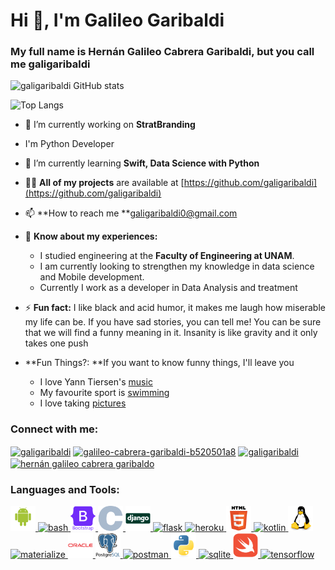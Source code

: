 <h1 align="left">Hi 👋, I'm Galileo Garibaldi</h1>
<h3 align="left">My full name is Hernán Galileo Cabrera Garibaldi, but you call me galigaribaldi</h3>

![galigaribaldi GitHub stats](https://github-readme-stats.vercel.app/api?username=galigaribaldi&show_icons=true&theme=radical)

![Top Langs](https://github-readme-stats.vercel.app/api/top-langs/?username=galigaribaldi&layout=compact)

- 🔭 I’m currently working on **StratBranding**
- I'm Python Developer
- 🌱 I’m currently learning **Swift, Data Science with Python**
- 👨‍💻 **All of my projects** are available at [https://github.com/galigaribaldi](https://github.com/galigaribaldi)
- 📫 **How to reach me **galigaribaldi0@gmail.com
- 📄 **Know about my experiences:**
  -  I studied engineering at the **Faculty of Engineering at UNAM**. 
  - I am currently looking to strengthen my knowledge in data science and Mobile development.
  - Currently I work as a developer in Data Analysis and treatment

- ⚡ **Fun fact:** I like black and acid humor, it makes me laugh how miserable my life can be. If you have sad stories, you can tell me! You can be sure that we will find a funny meaning in it. Insanity is like gravity and it only takes one push
- **Fun Things?: **If you want to know funny things, I'll leave you
  - I love Yann Tiersen's [music](https://youtu.be/TcEacpB5wFw)
  - My favourite sport is [swimming](https://youtu.be/rnCMjHtKbEQ)
  - I love taking [pictures](https://www.instagram.com/p/BvWSHYCgm0y/?utm_source=ig_web_copy_link)

<h3 align="left">Connect with me:</h3>
<p align="left"><a href="https://dev.to/galigaribaldi" target="blank"><img align="center" src="https://cdn.jsdelivr.net/npm/simple-icons@3.0.1/icons/dev-dot-to.svg" alt="galigaribaldi" height="30" width="40" /></a> <a href="https://linkedin.com/in/galileo-cabrera-garibaldi-b520501a8" target="blank"><img align="center" src="https://cdn.jsdelivr.net/npm/simple-icons@3.0.1/icons/linkedin.svg" alt="galileo-cabrera-garibaldi-b520501a8" height="30" width="40" /></a> <a href="https://instagram.com/galigaribaldi" target="blank"><img align="center" src="https://cdn.jsdelivr.net/npm/simple-icons@3.0.1/icons/instagram.svg" alt="galigaribaldi" height="30" width="40" /></a> <a href="https://www.youtube.com/c/hernán galileo cabrera garibaldo" target="blank"><img align="center" src="https://cdn.jsdelivr.net/npm/simple-icons@3.0.1/icons/youtube.svg" alt="hernán galileo cabrera garibaldo" height="30" width="40" /></a> </p>




<h3 align="left">Languages and Tools:</h3>
<p align="left"> <a href="https://developer.android.com" target="_blank"> <img src="https://raw.githubusercontent.com/devicons/devicon/master/icons/android/android-original-wordmark.svg" alt="android" width="40" height="40"/> </a> <a href="https://www.gnu.org/software/bash/" target="_blank"> <img src="https://www.vectorlogo.zone/logos/gnu_bash/gnu_bash-icon.svg" alt="bash" width="40" height="40"/> </a> <a href="https://getbootstrap.com" target="_blank"> <img src="https://raw.githubusercontent.com/devicons/devicon/master/icons/bootstrap/bootstrap-plain-wordmark.svg" alt="bootstrap" width="40" height="40"/> </a> <a href="https://www.cprogramming.com/" target="_blank"> <img src="https://raw.githubusercontent.com/devicons/devicon/master/icons/c/c-original.svg" alt="c" width="40" height="40"/> </a> <a href="https://www.djangoproject.com/" target="_blank"> <img src="https://raw.githubusercontent.com/devicons/devicon/master/icons/django/django-original.svg" alt="django" width="40" height="40"/> </a> <a href="https://flask.palletsprojects.com/" target="_blank"> <img src="https://www.vectorlogo.zone/logos/pocoo_flask/pocoo_flask-icon.svg" alt="flask" width="40" height="40"/> </a> <a href="https://heroku.com" target="_blank"> <img src="https://www.vectorlogo.zone/logos/heroku/heroku-icon.svg" alt="heroku" width="40" height="40"/> </a> <a href="https://www.w3.org/html/" target="_blank"> <img src="https://raw.githubusercontent.com/devicons/devicon/master/icons/html5/html5-original-wordmark.svg" alt="html5" width="40" height="40"/> </a> <a href="https://kotlinlang.org" target="_blank"> <img src="https://www.vectorlogo.zone/logos/kotlinlang/kotlinlang-icon.svg" alt="kotlin" width="40" height="40"/> </a> <a href="https://www.linux.org/" target="_blank"> <img src="https://raw.githubusercontent.com/devicons/devicon/master/icons/linux/linux-original.svg" alt="linux" width="40" height="40"/> </a> <a href="https://materializecss.com/" target="_blank"> <img src="https://raw.githubusercontent.com/prplx/svg-logos/5585531d45d294869c4eaab4d7cf2e9c167710a9/svg/materialize.svg" alt="materialize" width="40" height="40"/> </a> <a href="https://www.oracle.com/" target="_blank"> <img src="https://raw.githubusercontent.com/devicons/devicon/master/icons/oracle/oracle-original.svg" alt="oracle" width="40" height="40"/> </a> <a href="https://www.postgresql.org" target="_blank"> <img src="https://raw.githubusercontent.com/devicons/devicon/master/icons/postgresql/postgresql-original-wordmark.svg" alt="postgresql" width="40" height="40"/> </a> <a href="https://postman.com" target="_blank"> <img src="https://www.vectorlogo.zone/logos/getpostman/getpostman-icon.svg" alt="postman" width="40" height="40"/> </a> <a href="https://www.python.org" target="_blank"> <img src="https://raw.githubusercontent.com/devicons/devicon/master/icons/python/python-original.svg" alt="python" width="40" height="40"/> </a> <a href="https://www.sqlite.org/" target="_blank"> <img src="https://www.vectorlogo.zone/logos/sqlite/sqlite-icon.svg" alt="sqlite" width="40" height="40"/> </a> <a href="https://developer.apple.com/swift/" target="_blank"> <img src="https://raw.githubusercontent.com/devicons/devicon/master/icons/swift/swift-original.svg" alt="swift" width="40" height="40"/> </a> <a href="https://www.tensorflow.org" target="_blank"> <img src="https://www.vectorlogo.zone/logos/tensorflow/tensorflow-icon.svg" alt="tensorflow" width="40" height="40"/> </a> </p>

